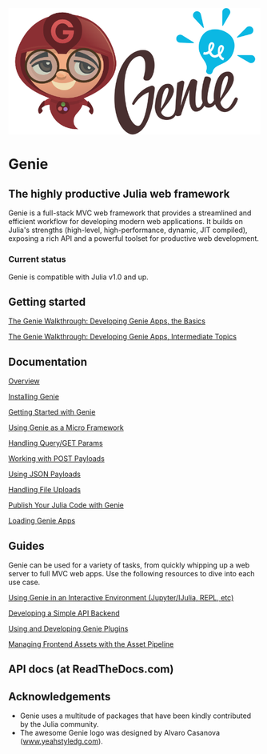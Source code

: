 ![Genie Logo](content/img/genie_logo.png)

# Genie

## The highly productive Julia web framework

Genie is a full-stack MVC web framework that provides a streamlined and efficient workflow for developing modern web applications. It builds on Julia's strengths (high-level, high-performance, dynamic, JIT compiled), exposing a rich API and a powerful toolset for productive web development.

### Current status

Genie is compatible with Julia v1.0 and up.

## Getting started

[The Genie Walkthrough: Developing Genie Apps, the Basics](content/Working_With_Genie_Apps.md)

[The Genie Walkthrough: Developing Genie Apps, Intermediate Topics](content/Working_With_Genie_Apps_Intermediary_Topics.md)

## Documentation

[Overview](1--Overview.md)

[Installing Genie](2--Installing_Genie.md)

[Getting Started with Genie](3--Getting_Started.md)

[Using Genie as a Micro Framework](4--Developing_Micro_Apps.md)

[Handling Query/GET Params](5--Handling_Query_Params.md)

[Working with POST Payloads](6--Working_with_POST_Payloads.md)

[Using JSON Payloads](7--Using_JSON_Payloads.md)

[Handling File Uploads](8--Handling_File_Uploads.md)

[Publish Your Julia Code with Genie](9--Publishing_Your_Julia_Code_Online_With_Genie_Apps.md)

[Loading Genie Apps](10--Loading_Genie_Apps.md)

## Guides

Genie can be used for a variety of tasks, from quickly whipping up a web server to full MVC web apps. Use the following resources to dive into each use case.

[Using Genie in an Interactive Environment (Jupyter/IJulia, REPL, etc)](content/Interactive_environment.md)

[Developing a Simple API Backend](content/Simple_API_backend.md)

[Using and Developing Genie Plugins](content/Genie_Plugins.md)

[Managing Frontend Assets with the Asset Pipeline](content/Frontend_assets.md)

## API docs (at ReadTheDocs.com)

## Acknowledgements

* Genie uses a multitude of packages that have been kindly contributed by the Julia community.
* The awesome Genie logo was designed by Alvaro Casanova (www.yeahstyledg.com).

